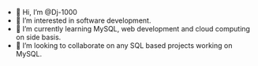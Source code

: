 - 👋 Hi, I’m @Dj-1000
- 👀 I’m interested in software development.
- 🌱 I’m currently learning MySQL, web development and cloud computing on side basis. 
- 💞️ I’m looking to collaborate on any SQL based projects working on MySQL. 


<!---
Dj-1000/Dj-1000 is a ✨ special ✨ repository because its `README.md` (this file) appears on your GitHub profile.
You can click the Preview link to take a look at your changes.
--->
